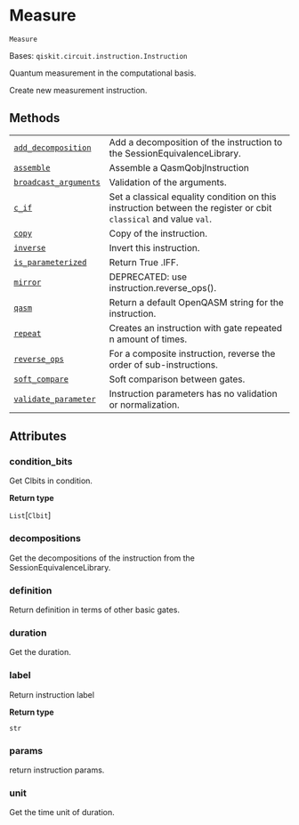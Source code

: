 # Measure



`Measure`

Bases: `qiskit.circuit.instruction.Instruction`

Quantum measurement in the computational basis.

Create new measurement instruction.

## Methods

|                                                                                                                                                             |                                                                                                                  |
| ----------------------------------------------------------------------------------------------------------------------------------------------------------- | ---------------------------------------------------------------------------------------------------------------- |
| [`add_decomposition`](qiskit.circuit.Measure.add_decomposition#qiskit.circuit.Measure.add_decomposition "qiskit.circuit.Measure.add_decomposition")         | Add a decomposition of the instruction to the SessionEquivalenceLibrary.                                         |
| [`assemble`](qiskit.circuit.Measure.assemble#qiskit.circuit.Measure.assemble "qiskit.circuit.Measure.assemble")                                             | Assemble a QasmQobjInstruction                                                                                   |
| [`broadcast_arguments`](qiskit.circuit.Measure.broadcast_arguments#qiskit.circuit.Measure.broadcast_arguments "qiskit.circuit.Measure.broadcast_arguments") | Validation of the arguments.                                                                                     |
| [`c_if`](qiskit.circuit.Measure.c_if#qiskit.circuit.Measure.c_if "qiskit.circuit.Measure.c_if")                                                             | Set a classical equality condition on this instruction between the register or cbit `classical` and value `val`. |
| [`copy`](qiskit.circuit.Measure.copy#qiskit.circuit.Measure.copy "qiskit.circuit.Measure.copy")                                                             | Copy of the instruction.                                                                                         |
| [`inverse`](qiskit.circuit.Measure.inverse#qiskit.circuit.Measure.inverse "qiskit.circuit.Measure.inverse")                                                 | Invert this instruction.                                                                                         |
| [`is_parameterized`](qiskit.circuit.Measure.is_parameterized#qiskit.circuit.Measure.is_parameterized "qiskit.circuit.Measure.is_parameterized")             | Return True .IFF.                                                                                                |
| [`mirror`](qiskit.circuit.Measure.mirror#qiskit.circuit.Measure.mirror "qiskit.circuit.Measure.mirror")                                                     | DEPRECATED: use instruction.reverse\_ops().                                                                      |
| [`qasm`](qiskit.circuit.Measure.qasm#qiskit.circuit.Measure.qasm "qiskit.circuit.Measure.qasm")                                                             | Return a default OpenQASM string for the instruction.                                                            |
| [`repeat`](qiskit.circuit.Measure.repeat#qiskit.circuit.Measure.repeat "qiskit.circuit.Measure.repeat")                                                     | Creates an instruction with gate repeated n amount of times.                                                     |
| [`reverse_ops`](qiskit.circuit.Measure.reverse_ops#qiskit.circuit.Measure.reverse_ops "qiskit.circuit.Measure.reverse_ops")                                 | For a composite instruction, reverse the order of sub-instructions.                                              |
| [`soft_compare`](qiskit.circuit.Measure.soft_compare#qiskit.circuit.Measure.soft_compare "qiskit.circuit.Measure.soft_compare")                             | Soft comparison between gates.                                                                                   |
| [`validate_parameter`](qiskit.circuit.Measure.validate_parameter#qiskit.circuit.Measure.validate_parameter "qiskit.circuit.Measure.validate_parameter")     | Instruction parameters has no validation or normalization.                                                       |

## Attributes



### condition\_bits

Get Clbits in condition.

**Return type**

`List`\[`Clbit`]



### decompositions

Get the decompositions of the instruction from the SessionEquivalenceLibrary.



### definition

Return definition in terms of other basic gates.



### duration

Get the duration.



### label

Return instruction label

**Return type**

`str`



### params

return instruction params.



### unit

Get the time unit of duration.
